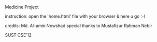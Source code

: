 Medicine Project

instruction:
open the 'home.html' file with your browser & here u go :-)

credits:
Md. Al-amin Nowshad
special thanks to Mustafizur Rahman Nebir

SUST CSE'12